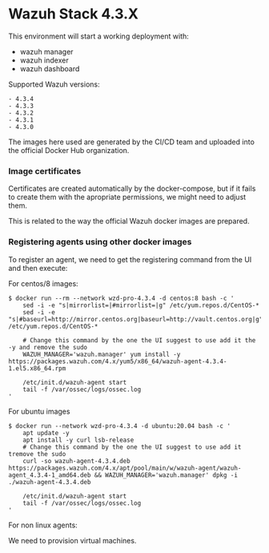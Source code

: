 
# Wazuh Stack 4.3.X

This environment will start a working deployment with:
  - wazuh manager
  - wazuh indexer
  - wazuh dashboard

Supported Wazuh versions:

	- 4.3.4
	- 4.3.3
	- 4.3.2
	- 4.3.1
	- 4.3.0

The images here used are generated by the CI/CD team and uploaded into the official Docker Hub organization.

### Image certificates

Certificates are created automatically by the docker-compose, but if it fails to create them with the apropriate permissions, we might need to adjust them.

This is related to the way the official Wazuh docker images are prepared.

### Registering agents using other docker images

To register an agent, we need to get the registering command from the UI and then execute:

For centos/8 images:

    $ docker run --rm --network wzd-pro-4.3.4 -d centos:8 bash -c '
    	sed -i -e "s|mirrorlist=|#mirrorlist=|g" /etc/yum.repos.d/CentOS-*
		sed -i -e "s|#baseurl=http://mirror.centos.org|baseurl=http://vault.centos.org|g" /etc/yum.repos.d/CentOS-*

		# Change this command by the one the UI suggest to use add it the -y and remove the sudo
		WAZUH_MANAGER='wazuh.manager' yum install -y https://packages.wazuh.com/4.x/yum5/x86_64/wazuh-agent-4.3.4-1.el5.x86_64.rpm

		/etc/init.d/wazuh-agent start
		tail -f /var/ossec/logs/ossec.log
	'

For ubuntu images 

    $ docker run --network wzd-pro-4.3.4 -d ubuntu:20.04 bash -c '
    	apt update -y
    	apt install -y curl lsb-release 
		# Change this command by the one the UI suggest to use add it tremove the sudo 
		curl -so wazuh-agent-4.3.4.deb https://packages.wazuh.com/4.x/apt/pool/main/w/wazuh-agent/wazuh-agent_4.3.4-1_amd64.deb && WAZUH_MANAGER='wazuh.manager' dpkg -i ./wazuh-agent-4.3.4.deb

		/etc/init.d/wazuh-agent start
		tail -f /var/ossec/logs/ossec.log
	'

For non linux agents:

We need to provision virtual machines.


